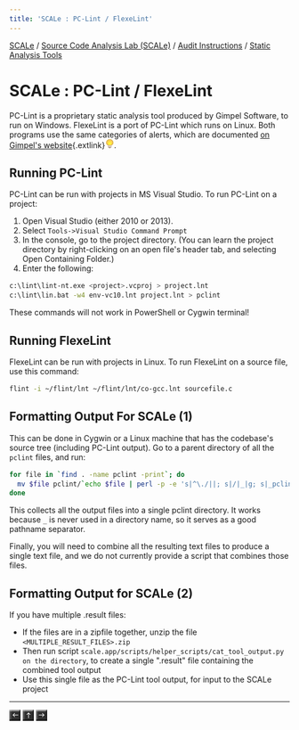 ```yaml
---
title: 'SCALe : PC-Lint / FlexeLint'
---
```

 [SCALe](index.md) / [Source Code Analysis Lab (SCALe)](Welcome.md) / [Audit Instructions](Audit-Instructions.md) / [Static Analysis Tools](Static-Analysis-Tools.md)
<!-- <legal> -->
<!-- SCALe version r.6.7.0.0.A -->
<!--  -->
<!-- Copyright 2021 Carnegie Mellon University. -->
<!--  -->
<!-- NO WARRANTY. THIS CARNEGIE MELLON UNIVERSITY AND SOFTWARE ENGINEERING -->
<!-- INSTITUTE MATERIAL IS FURNISHED ON AN "AS-IS" BASIS. CARNEGIE MELLON -->
<!-- UNIVERSITY MAKES NO WARRANTIES OF ANY KIND, EITHER EXPRESSED OR -->
<!-- IMPLIED, AS TO ANY MATTER INCLUDING, BUT NOT LIMITED TO, WARRANTY OF -->
<!-- FITNESS FOR PURPOSE OR MERCHANTABILITY, EXCLUSIVITY, OR RESULTS -->
<!-- OBTAINED FROM USE OF THE MATERIAL. CARNEGIE MELLON UNIVERSITY DOES NOT -->
<!-- MAKE ANY WARRANTY OF ANY KIND WITH RESPECT TO FREEDOM FROM PATENT, -->
<!-- TRADEMARK, OR COPYRIGHT INFRINGEMENT. -->
<!--  -->
<!-- Released under a MIT (SEI)-style license, please see COPYRIGHT file or -->
<!-- contact permission@sei.cmu.edu for full terms. -->
<!--  -->
<!-- [DISTRIBUTION STATEMENT A] This material has been approved for public -->
<!-- release and unlimited distribution.  Please see Copyright notice for -->
<!-- non-US Government use and distribution. -->
<!--  -->
<!-- DM19-1274 -->
<!-- </legal> -->

SCALe : PC-Lint / FlexeLint
===========================

PC-Lint is a proprietary static analysis tool produced by Gimpel
Software, to run on Windows. FlexeLint is a port of PC-Lint which runs
on Linux. Both programs use the same categories of alerts, which
are documented [on Gimpel's
website](http://www.gimpel-online.com/MsgRef.html){.extlink}![(lightbulb)](images/icons/emoticons/lightbulb_on.png).

Running PC-Lint
---------------

PC-Lint can be run with projects in MS Visual Studio. To run PC-Lint on
a project:

1.  Open Visual Studio (either 2010 or 2013).
2.  Select `Tools->Visual Studio Command Prompt`
3.  In the console, go to the project directory. (You can learn the
    project directory by right-clicking on an open file's header tab,
    and selecting Open Containing Folder.)
4.  Enter the following:

```sh
c:\lint\lint-nt.exe <project>.vcproj > project.lnt
c:\lint\lin.bat -w4 env-vc10.lnt project.lnt > pclint
```

These commands will not work in PowerShell or Cygwin terminal!

Running FlexeLint
-----------------

FlexeLint can be run with projects in Linux. To run FlexeLint on a source file, use this command:

 ```sh
flint -i ~/flint/lnt ~/flint/lnt/co-gcc.lnt sourcefile.c
```

Formatting Output For SCALe (1)
-------------------------------

This can be done in Cygwin or a Linux machine that has the codebase's
source tree (including PC-Lint output). Go to a parent directory of all
the `pclint` files, and run:

```sh
for file in `find . -name pclint -print`; do
  mv $file pclint/`echo $file | perl -p -e 's|^\./||; s|/|_|g; s|_pclint|.txt|;'`
done
```

This collects all the output files into a single pclint directory. It
works because `_` is never used in a directory name, so it serves as a
good pathname separator.

Finally, you will need to combine all the resulting text files to
produce a single text file, and we do not currently provide a script
that combines those files.

Formatting Output for SCALe (2)
-------------------------------
If you have multiple .result files:

 - If the files are in a zipfile together, unzip the file `<MULTIPLE_RESULT_FILES>.zip`
 - Then run script `scale.app/scripts/helper_scripts/cat_tool_output.py on the directory`, to create a single ".result" file containing the combined tool output
 - Use this single file as the PC-Lint tool output, for input to the SCALe project

------------------------------------------------------------------------

[![](attachments/arrow_left.png)](Microsoft-Visual-Studio-Static-Analyzer.md)
[![](attachments/arrow_up.png)](Static-Analysis-Tools.md)
[![](attachments/arrow_right.png)](LDRA.md)
